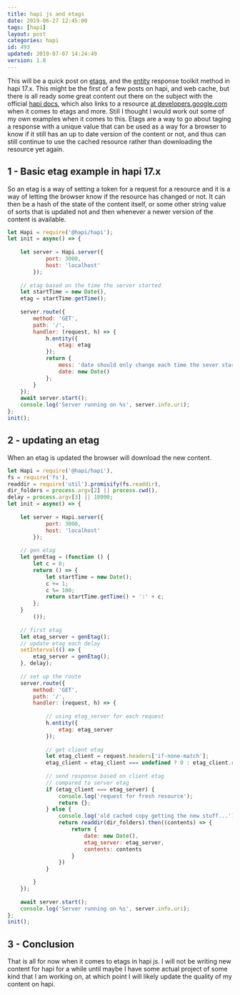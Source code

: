 ```yaml
---
title: hapi js and etags
date: 2019-06-27 12:45:00
tags: [hapi]
layout: post
categories: hapi
id: 493
updated: 2019-07-07 14:24:49
version: 1.8
---
```


This will be a quick post on [etags](https://en.wikipedia.org/wiki/HTTP_ETag), and the [entity](https://hapijs.com/api#-hentityoptions) response toolkit method in hapi 17.x. This might be the first of a few posts on hapi, and web cache, but there is all ready some great content out there on the subject with the official [hapi docs](https://hapijs.com/tutorials/caching?lang=en_US#overview), which also links to a resource [at developers.google.com](https://developers.google.com/web/fundamentals/performance/optimizing-content-efficiency/http-caching) when it comes to etags and more. Still I thought I would work out some of my own examples when it comes to this. Etags are a way to go about taging a response with a unique value that can be used as a way for a browser to know if it still has an up to date version of the content or not, and thus can still continue to use the cached resource rather than downloading the resource yet again.

<!-- more -->

## 1 - Basic etag example in hapi 17.x

So an etag is a way of setting a token for a request for a resource and it is a way of letting the browser know if the resource has changed or not. It can then be a hash of the state of the content itself, or some other string value of sorts that is updated not and then whenever a newer version of the content is available.

```js
let Hapi = require('@hapi/hapi');
let init = async() => {
 
    let server = Hapi.server({
            port: 3000,
            host: 'localhost'
        });
 
    // etag based on the time the server started
    let startTime = new Date(),
    etag = startTime.getTime();
 
    server.route({
        method: 'GET',
        path: '/',
        handler: (request, h) => {
            h.entity({
                etag: etag
            });
            return {
                mess: 'date should only change each time the sever starts',
                date: new Date()
            };
        }
    });
    await server.start();
    console.log('Server running on %s', server.info.uri);
};
init();
```

## 2 - updating an etag

When an etag is updated the browser will download the new content.

```js
let Hapi = require('@hapi/hapi'),
fs = require('fs'),
readdir = require('util').promisify(fs.readdir),
dir_folders = process.argv[2] || process.cwd(),
delay = process.argv[3] || 10000;
let init = async() => {
 
    let server = Hapi.server({
            port: 3000,
            host: 'localhost'
        });
 
    // gen etag
    let genEtag = (function () {
        let c = 0;
        return () => {
            let startTime = new Date();
            c += 1;
            c %= 100;
            return startTime.getTime() + ':' + c;
        };
    }
        ());
 
    // first etag
    let etag_server = genEtag();
    // update etag each delay
    setInterval(() => {
        etag_server = genEtag();
    }, delay);
 
    // set up the route
    server.route({
        method: 'GET',
        path: '/',
        handler: (request, h) => {
 
            // using etag_server for each request
            h.entity({
                etag: etag_server
            });
 
            // get client etag
            let etag_client = request.headers['if-none-match'];
            etag_client = etag_client === undefined ? 0 : etag_client.replace(/"/g, '');
 
            // send response based on client etag
            // compared to server etag
            if (etag_client === etag_server) {
                console.log('request for fresh resource');
                return {};
            } else {
                console.log('old cached copy getting the new stuff...');
                return readdir(dir_folders).then((contents) => {
                    return {
                        date: new Date(),
                        etag_server: etag_server,
                        contents: contents
                    }
                })
            }

        }
    });
 
    await server.start();
    console.log('Server running on %s', server.info.uri);
};
init();
```

## 3 - Conclusion

That is all for now when it comes to etags in hapi js. I will not be writing new content for hapi for a while until maybe I have some actual project of some kind that I am working on, at which point I will likely update the quality of my content on hapi.